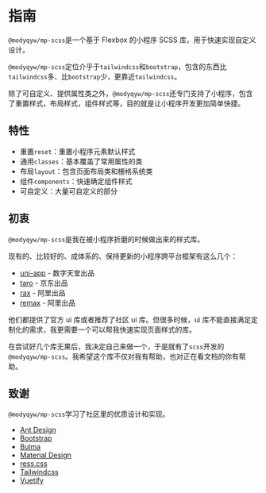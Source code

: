 # 指南

`@modyqyw/mp-scss`是一个基于 Flexbox 的小程序 SCSS 库，用于快速实现自定义设计。

`@modyqyw/mp-scss`定位介乎于`tailwindcss`和`bootstrap`，包含的东西比`tailwindcss`多、比`bootstrap`少，更靠近`tailwindcss`。

除了可自定义、提供属性类之外，`@modyqyw/mp-scss`还专门支持了小程序，包含了重置样式，布局样式，组件样式等，目的就是让小程序开发更加简单快捷。

## 特性

- 重置`reset`：重置小程序元素默认样式
- 通用`classes`：基本覆盖了常用属性的类
- 布局`layout`：包含页面布局类和栅格系统类
- 组件`components`：快速确定组件样式
- 可自定义：大量可自定义的部分

## 初衷

`@modyqyw/mp-scss`是我在被小程序折磨的时候做出来的样式库。

现有的、比较好的、成体系的、保持更新的小程序跨平台框架有这么几个：

- [uni-app](https://uniapp.dcloud.io/) - 数字天堂出品
- [taro](https://taro.aotu.io/) - 京东出品
- [rax](https://rax.js.org/) - 阿里出品
- [remax](https://remaxjs.org/) - 阿里出品

他们都提供了官方 ui 库或者推荐了社区 ui 库。但很多时候，ui 库不能直接满足定制化的需求，我更需要一个可以帮我快速实现页面样式的库。

在尝试好几个库无果后，我决定自己来做一个，于是就有了`scss`开发的`@modyqyw/mp-scss`。我希望这个库不仅对我有帮助，也对正在看文档的你有帮助。

## 致谢

`@modyqyw/mp-scss`学习了社区里的优质设计和实现。

- [Ant Design](https://ant.design/)
- [Bootstrap](https://getbootstrap.com/)
- [Bulma](https://bulma.io/)
- [Material Design](https://material.io/)
- [ress.css](https://ress-css.surge.sh/)
- [Tailwindcss](https://tailwindcss.com/)
- [Vuetify](https://vuetifyjs.com/)
